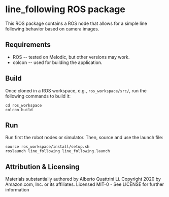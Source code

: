 # line_following ROS package

This ROS package contains a ROS node that allows for a simple line following behavior based on camera images.

## Requirements
- ROS -- tested on Melodic, but other versions may work.
- colcon -- used for building the application. 

## Build
Once cloned in a ROS workspace, e.g., `ros_workspace/src/`, run the following commands to build it:

	cd ros_workspace
	colcon build
	
## Run
Run first the robot nodes or simulator. 
Then, source and use the launch file:

	source ros_workspace/install/setup.sh
	roslaunch line_following line_following.launch

## Attribution & Licensing

Materials substantially authored by Alberto Quattrini Li. Copyright 2020 by Amazon.com, Inc. or its affiliates. Licensed MIT-0 - See LICENSE for further information
